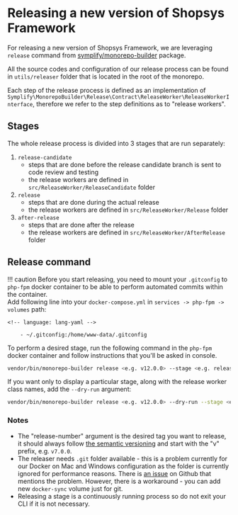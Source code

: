 # Releasing a new version of Shopsys Framework

For releasing a new version of Shopsys Framework, we are leveraging `release` command from [symplify/monorepo-builder](https://github.com/Symplify/MonorepoBuilder) package.

All the source codes and configuration of our release process can be found in `utils/releaser` folder that is located in the root of the monorepo.

Each step of the release process is defined as an implementation of `Symplify\MonorepoBuilder\Release\Contract\ReleaseWorker\ReleaseWorkerInterface`,
therefore we refer to the step definitions as to "release workers".

## Stages

The whole release process is divided into 3 stages that are run separately:

1. `release-candidate`
    - steps that are done before the release candidate branch is sent to code review and testing
    - the release workers are defined in `src/ReleaseWorker/ReleaseCandidate` folder
1. `release`
    - steps that are done during the actual release
    - the release workers are defined in `src/ReleaseWorker/Release` folder
1. `after-release`
    - steps that are done after the release
    - the release workers are defined in `src/ReleaseWorker/AfterRelease` folder


## Release command

!!! caution
    Before you start releasing, you need to mount your `.gitconfig` to `php-fpm` docker container to be able to perform automated commits within the container.  
    Add following line into your `docker-compose.yml` in `services -> php-fpm -> volumes` path:

    <!-- language: lang-yaml -->

        - ~/.gitconfig:/home/www-data/.gitconfig

To perform a desired stage, run the following command in the `php-fpm` docker container and follow instructions that you'll be asked in console.
``` sh
vendor/bin/monorepo-builder release <e.g. v12.0.0> --stage <e.g. release-candidate> --initial-branch <e.g. 12.0> -v
```
If you want only to display a particular stage, along with the release worker class names, add the `--dry-run` argument:
``` sh
vendor/bin/monorepo-builder release <e.g. v12.0.0> --dry-run --stage <e.g. release-candidate> --initial-branch <e.g. 12.0> -v
```

### Notes
- The "release-number" argument is the desired tag you want to release, it should always follow [the semantic versioning](https://semver.org/)
and start with the "v" prefix, e.g. `v7.0.0`.
- The releaser needs `.git` folder available - this is a problem currently for our Docker on Mac and Windows configuration
as the folder is currently ignored for performance reasons.
There is [an issue](https://github.com/shopsys/shopsys/issues/536) on Github that mentions the problem.
However, there is a workaround - you can add new `docker-sync` volume just for git.
- Releasing a stage is a continuously running process so do not exit your CLI if it is not necessary.
